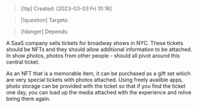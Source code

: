 
>[!tip] Created: [2023-03-03 Fri 10:16]

>[!question] Targets: 

>[!danger] Depends: 

A SaaS company sells tickets for broadway shows in NYC.  These tickets should be NFTs and they should allow additional information to be attached.  In show photos, photos from other people - should all pivot around this central ticket.

As an NFT that is a memorable item, it can be purchased as a gift set which are very special tickets with photos attached.  Using freely availble apps, photo storage can be provided with the ticket so that if you find the ticket one day, you can load up the media attached with the experience and relive being there again.

